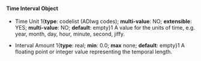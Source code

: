 #### Time Interval Object

  * <span class="md-element">Time Unit</span> <i class="fa fa-asterisk required" title="Required"></i> 1{**type**: codelist (ADIwg codes); **multi-value**: NO; **extensible**: YES; **multi-value**: NO; **default**: empty}1  A value for the units of time, e.g. year, month, day, hour, minute, second, jiffy. 
  
  * <span class="md-element">Interval Amount</span> <i class="fa fa-asterisk required" title="Required"></i> 1{**type**: real; **min**: 0.0; **max** none; **default**: empty}1 A floating point or integer value representing the temporal length. 
  
